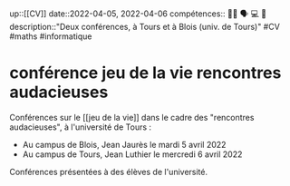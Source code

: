 up::[[CV]]
date::2022-04-05, 2022-04-06
compétences:: 🧑‍🏫 🗣️ 💻 🧮
description::"Deux conférences, à Tours et à Blois (univ. de Tours)"
#CV #maths #informatique 
# conférence jeu de la vie rencontres audacieuses
Conférences sur le [[jeu de la vie]] dans le cadre des "rencontres audacieuses", à l'université de Tours :
 - Au campus de Blois, Jean Jaurès le mardi 5 avril 2022
 - Au campus de Tours, Jean Luthier le mercredi 6 avril 2022

Conférences présentées à des élèves de l'université.
